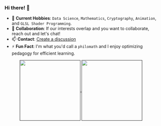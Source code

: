 ### Hi there! 👋

- 🌱 **Current Hobbies**: `Data Science`, `Mathematics`, `Cryptography`, `Animation`, and `GLSL Shader Programming`.
- 👯 **Collaboration**: If our interests overlap and you want to collaborate, reach out and let's chat!
- 📫 **Contact**: [Create a discussion](https://github.com/christopherball/christopherball/discussions)
- ⚡ **Fun Fact**: I'm what you'd call a `philomath` and I enjoy optimizing pedagogy for efficient learning.

<p align="center">
<a href="">
  <img height=200 align="center" src="https://github-readme-stats.vercel.app/api?username=christopherball&theme=synthwave&hide_rank=true" />
</a>
<a href="">
  <img height=200 align="center" src="https://github-readme-stats.vercel.app/api/top-langs?username=christopherball&layout=compact&langs_count=8&card_width=320&theme=synthwave" />
</a>
</p>


<!--
**christopherball/christopherball** is a ✨ _special_ ✨ repository because its `README.md` (this file) appears on your GitHub profile.

Here are some ideas to get you started:

- 🔭 I’m currently working on ...
- 🌱 I’m currently learning ...
- 👯 I’m looking to collaborate on ...
- 🤔 I’m looking for help with ...
- 💬 Ask me about ...
- 📫 How to reach me: ...
- 😄 Pronouns: ...
- ⚡ Fun fact: ...
-->
